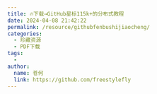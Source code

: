 ```yaml
---
title: 🔥下载→GitHub星标115k+的分布式教程
date: 2024-04-08 21:42:22
permalink: /resource/githubfenbushijiaocheng/
categories:
  - 珍藏资源
  - PDF下载
tags:
  - 
author: 
  name: 苍何
  link: https://github.com/freestylefly
---
```

